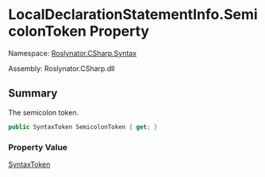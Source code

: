 # LocalDeclarationStatementInfo\.SemicolonToken Property

Namespace: [Roslynator.CSharp.Syntax](../../README.md)

Assembly: Roslynator\.CSharp\.dll

## Summary

The semicolon token\.

```csharp
public SyntaxToken SemicolonToken { get; }
```

### Property Value

[SyntaxToken](https://docs.microsoft.com/en-us/dotnet/api/microsoft.codeanalysis.syntaxtoken)


